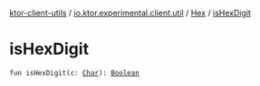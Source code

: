 [ktor-client-utils](../../index.md) / [io.ktor.experimental.client.util](../index.md) / [Hex](index.md) / [isHexDigit](./is-hex-digit.md)

# isHexDigit

`fun isHexDigit(c: `[`Char`](https://kotlinlang.org/api/latest/jvm/stdlib/kotlin/-char/index.html)`): `[`Boolean`](https://kotlinlang.org/api/latest/jvm/stdlib/kotlin/-boolean/index.html)